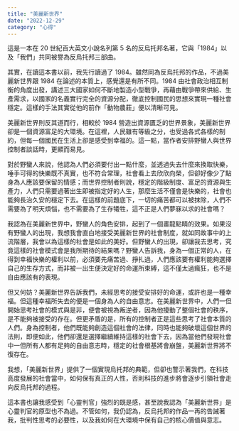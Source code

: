 ```yaml
---
title: "美麗新世界"
date: "2022-12-29"
category: "心得"
---
```


這是一本在 20 世紀百大英文小說名列第 5 名的反烏托邦名著，它與「1984」以及「我們」共同被譽為反烏托邦三部曲。

其實，在讀這本書以前，我先行讀過了 1984。雖然同為反烏托邦的作品，不過美麗新世界跟 1984 在論述的本質上，感覺還是有所不同。1984 由社會政治相互制衡的角度出發，講述三大國家如何不斷地製造小型戰爭，再藉由戰爭帶來供給、生產需求，以國家的名義實行完全的資源分配，徹底控制國民的思想來實現一種社會穩定。這樣的手法其實從他的前作「動物農莊」便以清晰可見。

美麗新世界則反其道而行，相較於 1984 營造出資源匱乏的世界景象，美麗新世界卻是一個資源富足的大環境。在這裡，人民雖有等級之分，也受過各式各樣的制約，但每一個國民在生活上卻是感受到幸福的。這一點，當作者安排野蠻人與世界控制者談話時，更顯而易見。

對於野蠻人來說，他認為人們必須要付出一點什麼，並透過失去什麼來換取快樂，唾手可得的快樂既不真實，也不符合常理，社會看上去欣欣向榮，但卻好像少了點身為人應該要保留的情感；而世界控制者則說，穩定的階級制度、富足的資源與生產力，人們只需要過著出生即被指定好的人生，那麼生活不僅會是快樂的，社會也能夠長治久安的穩定下去。在這樣的前題底下，一切的痛苦都可以被抹除，人們不需要為了明天煩惱，也不需要為了生存犧牲，這不正是人們夢寐以求的社會嗎？

我認為在美麗新世界中，野蠻人的角色安排，起到了一個畫龍點睛的效果。如果沒有野蠻人的出現，我想我會直白地接受美麗新世界的社會制度，就如同故事中的上流階層，我會以為這樣的社會是如此的美好。但野蠻人的出現，卻讓我去思考，究竟這樣的社會模式會是我所期待的結果嗎？野蠻人告訴我，身為一個正常的人，在得到幸福快樂的權利以前，必須要先痛苦過、掙扎過，人們應該要有權利能夠選擇自己的生存方式，而非被一出生便決定好的命運所束縛，這不僅太過瘋狂，也不是自由應該有的表現。

但又何妨？美麗新世界告訴我們，未經思考的接受安排好的命運，或許也是一種幸福。但這種幸福所失去的便是一個身為人的自由意志。在美麗新世界中，人們一但開始思考社會的模式與是非，便會被視為叛逆者，因為他擾動了整個社會的秩序，是不能夠被接受的存在。但更矛盾的是，所有的控制者正是這些思考了社會本質的人們。身為控制者，他們既能夠創造這個社會的法律，同時也能夠破壞這個世界的法則，即便如此，他們卻還是選擇繼續維持這樣的社會下去，因為當他們發現社會中一但所有人都有足夠的自由意志時，穩定的社會根基將會崩盤，美麗新世界將不復存在。

我想，「美麗新世界」提供了一個實現烏托邦的典範，但卻也警示著我們，在科技高度發展的社會當中，如何保有真正的人性，否則科技的進步將會逐步引領社會走向反烏托邦的過程。

這本書也讓我感受到「心靈判官」強烈的既是感，甚至說我認為「美麗新世界」是心靈判官的原型也不為過。不管如何，我仍認為，反烏托邦的作品一再的告誡著我，批判性思考的必要性，以及我如何在大環境中保有自己的核心價值與意志。